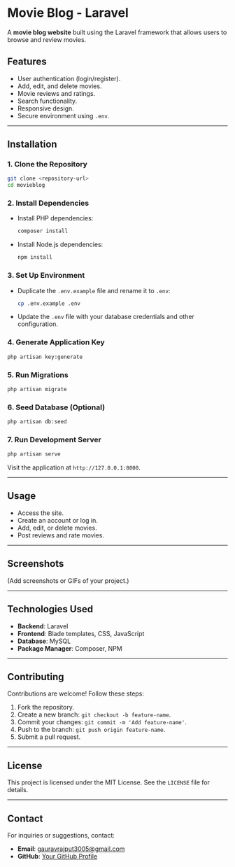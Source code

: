 
# **Movie Blog - Laravel**

A **movie blog website** built using the Laravel framework that allows users to browse and review movies.

## **Features**
- User authentication (login/register).
- Add, edit, and delete movies.
- Movie reviews and ratings.
- Search functionality.
- Responsive design.
- Secure environment using `.env`.

---

## **Installation**

### **1. Clone the Repository**
```bash
git clone <repository-url>
cd movieblog
```

### **2. Install Dependencies**
- Install PHP dependencies:
  ```bash
  composer install
  ```
- Install Node.js dependencies:
  ```bash
  npm install
  ```

### **3. Set Up Environment**
- Duplicate the `.env.example` file and rename it to `.env`:
  ```bash
  cp .env.example .env
  ```
- Update the `.env` file with your database credentials and other configuration.

### **4. Generate Application Key**
```bash
php artisan key:generate
```

### **5. Run Migrations**
```bash
php artisan migrate
```

### **6. Seed Database (Optional)**
```bash
php artisan db:seed
```

### **7. Run Development Server**
```bash
php artisan serve
```
Visit the application at `http://127.0.0.1:8000`.

---

## **Usage**
- Access the site.
- Create an account or log in.
- Add, edit, or delete movies.
- Post reviews and rate movies.

---

## **Screenshots**
(Add screenshots or GIFs of your project.)

---

## **Technologies Used**
- **Backend**: Laravel
- **Frontend**: Blade templates, CSS, JavaScript
- **Database**: MySQL
- **Package Manager**: Composer, NPM

---

## **Contributing**
Contributions are welcome! Follow these steps:
1. Fork the repository.
2. Create a new branch: `git checkout -b feature-name`.
3. Commit your changes: `git commit -m 'Add feature-name'`.
4. Push to the branch: `git push origin feature-name`.
5. Submit a pull request.

---

## **License**
This project is licensed under the MIT License. See the `LICENSE` file for details.

---

## **Contact**
For inquiries or suggestions, contact:
- **Email**: gauravrajput3005@gmail.com
- **GitHub**: [Your GitHub Profile](https://github.com/gaurav8299)
